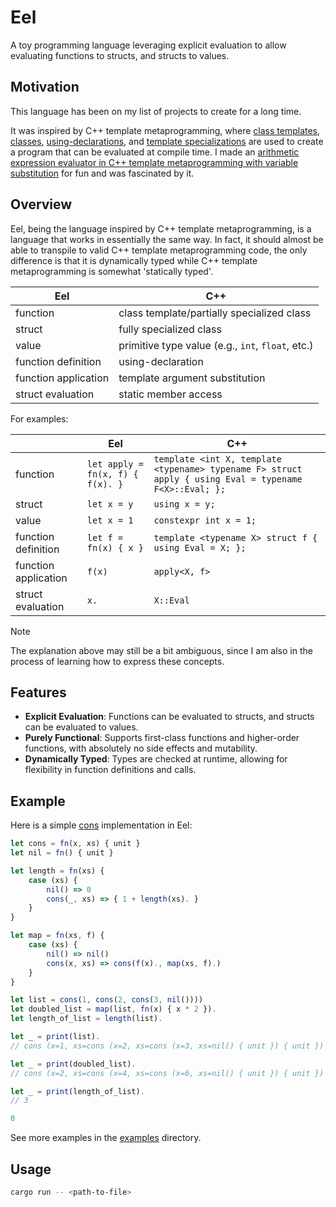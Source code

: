 # Eel

A toy programming language leveraging explicit evaluation to allow evaluating functions to structs, and structs to values.

## Motivation

This language has been on my list of projects to create for a long time.

It was inspired by C++ template metaprogramming, where [class templates](https://en.cppreference.com/w/cpp/language/class_template.html), [classes](https://en.cppreference.com/w/cpp/language/classes.html), [using-declarations](https://en.cppreference.com/w/cpp/language/using_declaration.html), and [template specializations](https://en.cppreference.com/w/cpp/language/template_specialization.html) are used to create a program that can be evaluated at compile time. I made an [arithmetic expression evaluator in C++ template metaprogramming with variable substitution](https://github.com/LioQing/pdwb/blob/7ac3a0958edebb3145c789f05b35ef2825f34ff5/ftcpp_calc/main.cpp#L512-L549) for fun and was fascinated by it.

## Overview

Eel, being the language inspired by C++ template metaprogramming, is a language that works in essentially the same way. In fact, it should almost be able to transpile to valid C++ template metaprogramming code, the only difference is that it is dynamically typed while C++ template metaprogramming is somewhat 'statically typed'.

| Eel | C++ |
| --- | --- |
| function | class template/partially specialized class |
| struct | fully specialized class |
| value | primitive type value (e.g., `int`, `float`, etc.) |
| function definition | using-declaration |
| function application | template argument substitution |
| struct evaluation | static member access |

For examples:

|     | Eel | C++ |
| --- | --- | --- |
| function | `let apply = fn(x, f) { f(x). }` | `template <int X, template <typename> typename F> struct apply { using Eval = typename F<X>::Eval; };` |
| struct | `let x = y` | `using x = y;` |
| value | `let x = 1` | `constexpr int x = 1;` |
| function definition | `let f = fn(x) { x }` | `template <typename X> struct f { using Eval = X; };` |
| function application | `f(x)` | `apply<X, f>` |
| struct evaluation | `x.` | `X::Eval` |

> [!NOTE]
>
> The explanation above may still be a bit ambiguous, since I am also in the process of learning how to express these concepts.

## Features

- **Explicit Evaluation**: Functions can be evaluated to structs, and structs can be evaluated to values.
- **Purely Functional**: Supports first-class functions and higher-order functions, with absolutely no side effects and mutability.
- **Dynamically Typed**: Types are checked at runtime, allowing for flexibility in function definitions and calls.

## Example

Here is a simple [cons](https://en.wikipedia.org/wiki/Cons) implementation in Eel:

```js
let cons = fn(x, xs) { unit }
let nil = fn() { unit }

let length = fn(xs) {
    case (xs) {
        nil() => 0
        cons(_, xs) => { 1 + length(xs). }
    }
}

let map = fn(xs, f) {
    case (xs) {
        nil() => nil()
        cons(x, xs) => cons(f(x)., map(xs, f).)
    }
}

let list = cons(1, cons(2, cons(3, nil())))
let doubled_list = map(list, fn(x) { x * 2 }).
let length_of_list = length(list).

let _ = print(list).
// cons (x=1, xs=cons (x=2, xs=cons (x=3, xs=nil() { unit }) { unit }) { unit }) { unit }

let _ = print(doubled_list).
// cons (x=2, xs=cons (x=4, xs=cons (x=6, xs=nil() { unit }) { unit }) { unit }) { unit }

let _ = print(length_of_list).
// 3

0
```

See more examples in the [examples](examples/) directory.

## Usage

```bash
cargo run -- <path-to-file>
```